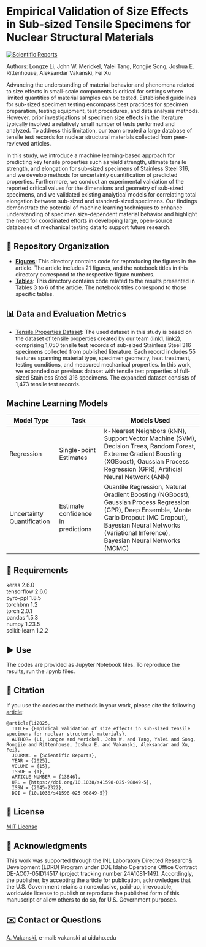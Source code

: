 # Empirical Validation of Size Effects in Sub-sized Tensile Specimens for Nuclear Structural Materials

[![Scientific Reports](https://img.shields.io/badge/Scientific_Reports-DOI%3A_10.1038%2Fs41598--024--61189--x-brightgreen.svg)](https://doi.org/10.1038/s41598-025-98849-5)  

Authors: Longze Li, John W. Merickel, Yalei Tang, Rongjie Song, Joshua E. Rittenhouse, Aleksandar Vakanski, Fei Xu

Advancing the understanding of material behavior and phenomena related to size effects in small-scale components is critical for settings where limited quantities of material samples can be tested. Established guidelines for sub-sized specimen testing encompass best practices for specimen preparation, testing equipment, test procedures, and data analysis methods. However, prior investigations of specimen size effects in the literature typically involved a relatively small number of tests performed and analyzed. To address this limitation, our team created a large database of tensile test records for nuclear structural materials collected from peer-reviewed articles. 

In this study, we introduce a machine learning-based approach for predicting key tensile properties such as yield strength, ultimate tensile strength, and elongation for sub-sized specimens of Stainless Steel 316, and we develop methods for uncertainty quantification of predicted properties. Furthermore, we conduct an experimental validation of the reported critical values for the dimensions and geometry of sub-sized specimens, and we validated existing analytical models for correlating total elongation between sub-sized and standard-sized specimens. Our findings demonstrate the potential of machine learning techniques to enhance understanding of specimen size-dependent material behavior and highlight the need for coordinated efforts in developing large, open-source databases of mechanical testing data to support future research.

## 📂 Repository Organization
- [**Figures**](Figures/): This directory contains code for reproducing the figures in the article. The article includes 21 figures, and the notebook titles in this directory correspond to the respective figure numbers. <br>
- [**Tables**](Tables/): This directory contains code related to the results presented in Tables 3 to 6 of the article. The notebook titles correspond to those specific tables. <br>

## 📊 Data and Evaluation Metrics
 - [Tensile Properties Dataset](Tensile_Properties_Data.xlsx): The used dataset in this study is based on the dataset of tensile properties created by our team ([link1](https://www.nature.com/articles/s41597-024-04329-2), [link2](https://doi.org/10.24435/materialscloud:ws-8j)), comprising 1,050 tensile test records of sub-sized Stainless Steel 316 specimens collected from published literature. Each record includes 55 features spanning material type, specimen geometry, heat treatment, testing conditions, and measured mechanical properties. In this work, we expanded our previous dataset with tensile test properties of full-sized Stainless Steel 316 specimens. The expanded dataset consists of 1,473 tensile test records.

## Machine Learning Models
| Model Type                 | Task                                | Models Used                                                                 |
|---------------------------|-------------------------------------|------------------------------------------------------------------------------|
| Regression       | Single-point Estimates             | k-Nearest Neighbors (kNN), Support Vector Machine (SVM), Decision Trees, Random Forest, Extreme Gradient Boosting (XGBoost), Gaussian Process Regression (GPR), Artificial Neural Network (ANN) |
| Uncertainty Quantification| Estimate confidence in predictions  | Quantile Regression, Natural Gradient Boosting (NGBoost), Gaussian Process Regression (GPR), Deep Ensemble, Monte Carlo Dropout (MC Dropout), Bayesian Neural Networks (Variational Inference), Bayesian Neural Networks (MCMC) |


## 🔨 Requirements

keras  2.6.0  
tensorflow 2.6.0  
pyro-ppl 1.8.5  
torchbnn 1.2  
torch 2.0.1  
pandas 1.5.3  
numpy 1.23.5  
scikit-learn 1.2.2  

## ▶️ Use
The codes are provided as Jupyter Notebook files. To reproduce the results, run the .ipynb files. 

## 📜 Citation

If you use the codes or the methods in your work, please cite the following <a href="https://doi.org/10.1038/s41598-025-98849-5">article</a>:   

    @article{li2025,
      TITLE= {Empirical validation of size effects in sub-sized tensile specimens for nuclear structural materials},
      AUTHOR= {Li, Longze and Merickel, John W. and Tang, Yalei and Song, Rongjie and Rittenhouse, Joshua E. and Vakanski, Aleksandar and Xu, Fei},
      JOURNAL = {Scientific Reports},
      YEAR = {2025},
      VOLUME = {15},
      ISSUE = {1},
      ARTICLE-NUMBER = {13846},
      URL = {https://doi.org/10.1038/s41598-025-98849-5},
      ISSN = {2045-2322},
      DOI = {10.1038/s41598-025-98849-5}}


## 🚩 License
<a href="LICENSE.txt">MIT License</a>

## 👏 Acknowledgments
This work was supported through the INL Laboratory Directed Research& Development (LDRD) Program under DOE Idaho Operations Office Contract DE-AC07-05ID14517 (project tracking number 24A1081-149). Accordingly, the publisher, by accepting the article for publication, acknowledges that the U.S. Government retains a nonexclusive, paid-up, irrevocable, worldwide license to publish or reproduce the published form of this manuscript or allow others to do so, for U.S. Government purposes.

## ✉️ Contact or Questions
<a href="https://www.webpages.uidaho.edu/vakanski/">A. Vakanski</a>, e-mail: vakanski at uidaho.edu
